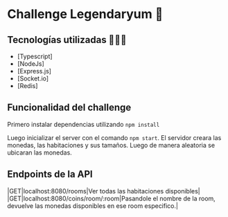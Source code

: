# Challenge Legendaryum 🚀

## Tecnologías utilizadas 👨🏻‍💻
- [Typescript]
- [NodeJs]
- [Express.js]
- [Socket.io]
- [Redis]

## Funcionalidad del challenge 
Primero instalar dependencias utilizando ```npm install``` 

Luego inicializar el server con el comando ```npm start```. El servidor creara las monedas, las habitaciones y sus tamaños. Luego de manera aleatoria se ubicaran las monedas.

## Endpoints de la API 
|GET|localhost:8080/rooms|Ver todas las habitaciones disponibles|
|GET|localhost:8080/coins/room/:room|Pasandole el nombre de la room, devuelve las monedas disponibles en ese room especifico.|
